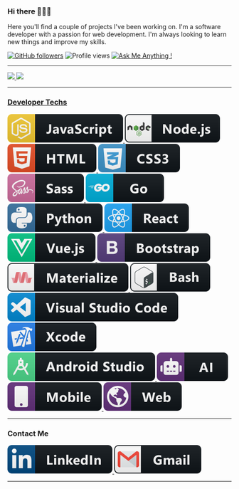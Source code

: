 ### Hi there 🦜🦜🦜

Here you'll find a couple of projects I've been working on. I'm a software developer with a passion for web development. I'm always looking to learn new things and improve my skills.

[![GitHub followers](https://img.shields.io/github/followers/nyvemm.svg?style=social&label=Follow&maxAge=2592000)](https://github.com/nyvemm?tab=followers)
![Profile views](https://gpvc.arturio.dev/nyvemm)
[![Ask Me Anything !](https://img.shields.io/badge/Ask%20me-anything-1abc9c.svg)](mailto:joaovictorsawada@gmail.com)



---

 <div>
  <a href="https://github.com/nyvemm">
  <img height="180em" src="https://github-readme-stats.vercel.app/api?username=nyvemm&show_icons=true&theme=algolia&include_all_commits=true&count_private=true"/>
  <img height="180em" src="https://github-readme-stats.vercel.app/api/top-langs/?username=nyvemm&layout=compact&langs_count=16&theme=algolia"/>
<div>
  
  ---
  
  ### Developer Techs

<p align="left" dir="auto">
  <a href="#">
   <img src="https://raw.githubusercontent.com/MikeCodesDotNET/ColoredBadges/master/svg/dev/languages/js.svg" alt="js" style="max-width: 100%;">
    <img src="https://raw.githubusercontent.com/MikeCodesDotNET/ColoredBadges/master/svg/dev/frameworks/nodejs.svg" alt="nodejs" style="max-width: 100%;">
    <img src="https://raw.githubusercontent.com/MikeCodesDotNET/ColoredBadges/master/svg/dev/languages/html.svg" alt="html" style="max-width: 100%;">
    <img src="https://raw.githubusercontent.com/MikeCodesDotNET/ColoredBadges/master/svg/dev/languages/css3.svg" alt="css3" style="max-width: 100%;">
    <img src="https://raw.githubusercontent.com/MikeCodesDotNET/ColoredBadges/master/svg/dev/languages/sass.svg" alt="sass" style="max-width: 100%;">
    <img src="https://raw.githubusercontent.com/MikeCodesDotNET/ColoredBadges/master/svg/dev/languages/go.svg" alt="go" style="max-width: 100%;">
    <img src="https://raw.githubusercontent.com/MikeCodesDotNET/ColoredBadges/master/svg/dev/languages/python.svg" alt="python" style="max-width: 100%;">
    <img src="https://raw.githubusercontent.com/MikeCodesDotNET/ColoredBadges/master/svg/dev/frameworks/react.svg" alt="react" style="max-width: 100%;">
    <img src="https://raw.githubusercontent.com/MikeCodesDotNET/ColoredBadges/master/svg/dev/frameworks/vue.svg" alt="vue" style="max-width: 100%;">
    <img src="https://raw.githubusercontent.com/MikeCodesDotNET/ColoredBadges/master/svg/dev/frameworks/bootstrap.svg" alt="bootstrap" style="max-width: 100%;">
    <img src="https://raw.githubusercontent.com/MikeCodesDotNET/ColoredBadges/master/svg/dev/frameworks/materialize.svg" alt="materialize" style="max-width: 100%;">
    <img src="https://raw.githubusercontent.com/MikeCodesDotNET/ColoredBadges/master/svg/dev/tools/bash.svg" alt="bash" style="max-width: 100%;">
    <img src="https://raw.githubusercontent.com/MikeCodesDotNET/ColoredBadges/master/svg/dev/tools/visualstudio_code.svg" alt="visualstudio_code" style="max-width: 100%;">
    <img src="https://raw.githubusercontent.com/MikeCodesDotNET/ColoredBadges/master/svg/dev/tools/xcode.svg" alt="xcode" style="max-width: 100%;">
    <img src="https://raw.githubusercontent.com/MikeCodesDotNET/ColoredBadges/master/svg/dev/tools/android_studio.svg" alt="android_studio" style="max-width: 100%;">
    <img src="https://raw.githubusercontent.com/MikeCodesDotNET/ColoredBadges/master/svg/dev/misc/ai.svg" alt="ai" style="max-width: 100%;">
    <img src="https://raw.githubusercontent.com/MikeCodesDotNET/ColoredBadges/master/svg/dev/misc/mobile.svg" alt="mobile" style="max-width: 100%;">
    <img src="https://raw.githubusercontent.com/MikeCodesDotNET/ColoredBadges/master/svg/dev/misc/web.svg" alt="web" style="max-width: 100%;">
  </a>
</p>

---

### Contact Me

<p align="left" dir="auto">
  <a href="https://www.linkedin.com/in/joaovictorsawada/">
    <img src="https://raw.githubusercontent.com/MikeCodesDotNET/ColoredBadges/master/svg/social/linkedin.svg" alt="linkedin" style="max-width: 100%;">
  </a>
  <a href="mailto:joaovictorsawada@gmail.com">
    <img src="https://raw.githubusercontent.com/MikeCodesDotNET/ColoredBadges/master/svg/social/gmail.svg" alt="gmail" style="max-width: 100%;">
  </a>

---
